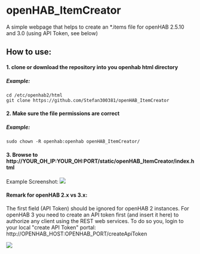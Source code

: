 # openHAB_ItemCreator

A simple webpage that helps to create an \*.items file for openHAB 2.5.10 and 3.0 (using API Token, see below)

## How to use:
#### 1. clone or download the repository into you openhab html directory 
##### Example:
```
cd /etc/openhab2/html
git clone https://github.com/Stefan300381/openHAB_ItemCreator
```
#### 2. Make sure the file permissions are correct 
##### Example:
```
sudo chown -R openhab:openhab openHAB_ItemCreator/
```
#### 3. Browse to http://YOUR_OH_IP:YOUR_OH:PORT/static/openHAB_ItemCreator/index.html

Example Screenshot:
![](https://raw.githubusercontent.com/Stefan300381/openHAB_ItemCreator/dev/assets/demo.png&s=200)

#### Remark for openHAB 2.x vs 3.x:
The first field (API Token) should be ignored for openHAB 2 instances.
For openHAB 3 you need to create an API token first (and insert it here) to authorize any client using the REST web services.
To do so you, login to your local "create API Token" portal: http://OPENHAB_HOST:OPENHAB_PORT/createApiToken

![](https://raw.githubusercontent.com/Stefan300381/openHAB_ItemCreator/dev/assets/createAPIToken.png)
